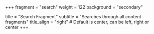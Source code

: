 +++
fragment = "search"
weight = 122
background = "secondary"

title = "Search Fragment"
subtitle = "Searches through all content fragments"
title_align = "right" # Default is center, can be left, right or center
+++

